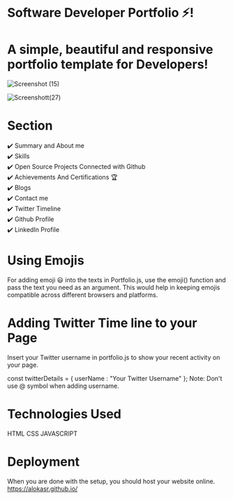 # Software Developer Portfolio ⚡️!

# A simple, beautiful and responsive portfolio template for Developers!

![Screenshot (15)](https://user-images.githubusercontent.com/71480401/112293764-7f260000-8cb8-11eb-811d-d4de27c9f9f0.png)

![Screenshott(27)](https://user-images.githubusercontent.com/71480401/112296320-cdd49980-8cba-11eb-9b4f-0511aec7f7a8.png)

# Section

✔️ Summary and About me  
✔️ Skills  
✔️ Open Source Projects Connected with Github  
✔️ Achievements And Certifications 🏆  
✔️ Blogs  
✔️ Contact me  
✔️ Twitter Timeline  
✔️ Github Profile  
✔️ LinkedIn Profile  

 # Using Emojis
For adding emoji 😃 into the texts in Portfolio.js, use the emoji() function and pass the text you need as an argument. This would help in keeping emojis compatible across different browsers and platforms. 

# Adding Twitter Time line to your Page
Insert your Twitter username in portfolio.js to show your recent activity on your page.

const twitterDetails = {
  userName : "Your Twitter Username"
};
Note: Don't use @ symbol when adding username.

# Technologies Used
HTML
CSS
JAVASCRIPT
# Deployment
When you are done with the setup, you should host your website online. https://alokasr.github.io/
